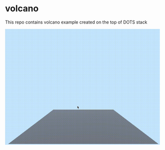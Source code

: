 # volcano
This repo contains volcano example created on the top of DOTS stack

![volcano gif](https://github.com/vladyslavkhromykh/volcano/raw/main/.github/volcano.gif)